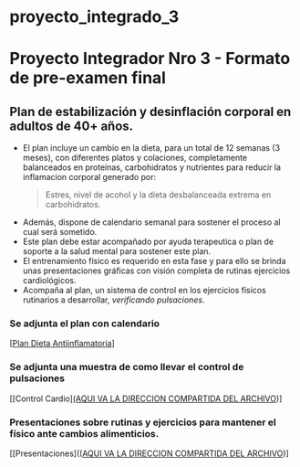 # proyecto_integrado_3
# Proyecto Integrador Nro 3 - Formato de pre-examen final

## Plan de estabilización y desinflación corporal en adultos de 40+ años.

* El plan incluye un cambio en la dieta, para un total de 12 semanas (3 meses), con diferentes platos y colaciones, completamente balanceados en proteínas, carbohidratos y nutrientes para reducir la inflamacion corporal generado por:
  > Estres, nivel de acohol y la dieta desbalanceada extrema en carbohidratos.
* Además, dispone de calendario semanal para sostener el proceso al cual será sometido.
* Este plan debe estar acompañado por ayuda terapeutica o plan de soporte a la salud mental para sostener este plan.
* El entrenamiento físico es requerido en esta fase y para ello se brinda unas presentaciones gráficas con visión completa de rutinas ejercicios cardiológicos.
* Acompaña al plan, un sistema de control en los ejercicios físicos rutinarios a desarrollar, _verificando pulsaciones_.

### Se adjunta el plan  con calendario
[[Plan Dieta Antiinflamatoria]((https://docs.google.com/document/d/10UTuRhmJd9bQ7_iwnDJ8CjsfgRge-605-L9Cn9WTDaQ/edit?usp=sharing))]

### Se adjunta una muestra de como llevar el control de pulsaciones
[[Control Cardio][(AQUI VA LA DIRECCION COMPARTIDA DEL ARCHIVO](https://docs.google.com/spreadsheets/d/1p5JAK6y49PDNff501R6WwR_6CnIJ27WFwF1ZOAEKWa0/edit?usp=sharing))]

### Presentaciones sobre rutinas y ejercicios para mantener el físico ante cambios alimenticios.
[[Presentaciones](([AQUI VA LA DIRECCION COMPARTIDA DEL ARCHIVO](https://app.presentations.ai/view/4r8F2i))]
